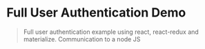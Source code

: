 # Full User Authentication Demo

> Full user authentication example using react, react-redux and materialize. Communication to a node JS
